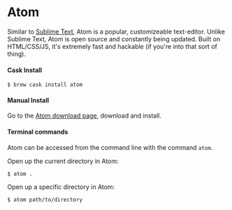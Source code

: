 # Atom

Similar to [Sublime Text](http://www.sublimetext.com/), Atom is a popular, customizeable text-editor.  Unlike Sublime Text, Atom is open source and constantly being updated.  Built on HTML/CSS/JS, it's extremely fast and hackable (if you're into that sort of thing).  

#### Cask Install

```
$ brew cask install atom
```

#### Manual Install

Go to the [Atom download page](http://atom.io), download and install.


#### Terminal commands
Atom can be accessed from the command line with the command `atom`.

Open up the current directory in Atom:
```
$ atom .
```

Open up a specific directory in Atom:
```
$ atom path/to/directory
```
